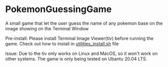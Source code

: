 # PokemonGuessingGame
A small game that let the user guess the name of any pokemon base on the image showing on the Terminal Window

Pre-install: Please install Terminal Image Viewer(tiv) before running the game. Check out how to install in [utilities_install.sh](/utilities_install.sh) file

Issue:
  Due to the tiv only works on Linux and MacOS, so it won't work on other systems. 
  The game is only being tested on Ubantu 20.04 LTS.
